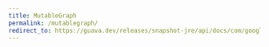 ```yaml
---
title: MutableGraph
permalink: /mutablegraph/
redirect_to: https://guava.dev/releases/snapshot-jre/api/docs/com/google/common/graph/MutableGraph.html
---
```

